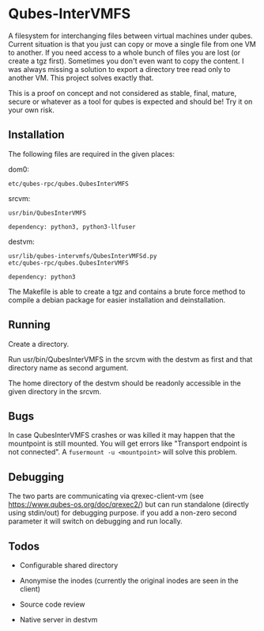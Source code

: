 Qubes-InterVMFS
==============

A filesystem for interchanging files between virtual machines under qubes.
Current situation is that you just can copy or move a single file from one VM
to another.  If you need access to a whole bunch of files you are lost (or
create a tgz first). Sometimes you don't even want to copy the content. I was
always missing a solution to export a directory tree read only to another VM.
This project solves exactly that.

This is a proof on concept and not considered as stable, final, mature, secure
or whatever as a tool for qubes is expected and should be! Try it on your own
risk.

Installation
------------

The following files are required in the given places:

dom0:

	etc/qubes-rpc/qubes.QubesInterVMFS

srcvm:

	usr/bin/QubesInterVMFS

	dependency: python3, python3-llfuser

destvm:

	usr/lib/qubes-intervmfs/QubesInterVMFSd.py
	etc/qubes-rpc/qubes.QubesInterVMFS

	dependency: python3

The Makefile is able to create a tgz and contains a brute force method to
compile a debian package for easier installation and deinstallation.

Running
-------

Create a directory.

Run usr/bin/QubesInterVMFS in the srcvm with the destvm as first and that
directory name as second argument.

The home directory of the destvm should be readonly accessible in the given
directory in the srcvm.

Bugs
----

In case QubesInterVMFS crashes or was killed it may happen that the mountpoint
is still mounted. You will get errors like "Transport endpoint is not
connected". A `fusermount -u <mountpoint>` will solve this problem.

Debugging
---------

The two parts are communicating via qrexec-client-vm (see
https://www.qubes-os.org/doc/qrexec2/) but can run standalone (directly using
stdin/out) for debugging purpose. if you add a non-zero second parameter it
will switch on debugging and run locally.

Todos
-----

- Configurable shared directory

- Anonymise the inodes (currently the original inodes are seen in the client)

- Source code review

- Native server in destvm

